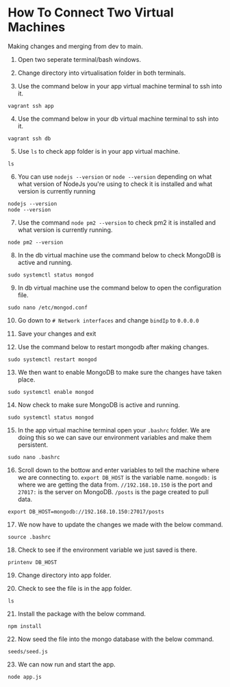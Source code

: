 # How To Connect Two Virtual Machines

Making changes and merging from dev to main.

1. Open two seperate terminal/bash windows.

2. Change directory into virtualisation folder in both terminals.

3. Use the command below in your app virtual machine terminal to ssh into it.

```
vagrant ssh app
```

4. Use the command below in your db virtual machine terminal to ssh into it.

```
vagrant ssh db
```

5. Use `ls` to check app folder is in your app virtual machine.

```
ls
```

6. You can use `nodejs --version` or `node --version` depending on what what version of NodeJs you're using to check it is installed and what version is currently running

```
nodejs --version
node --version
```

7. Use the command `node pm2 --version` to check pm2 it is installed and what version is currently running.

```
node pm2 --version
```

8. In the db virtual machine use the command below to check MongoDB is active and running.

```
sudo systemctl status mongod
```

9. In db virtual machine use the command below to open the configuration file.

```
sudo nano /etc/mongod.conf
```

10. Go down to `# Network interfaces` and change `bindIp` to `0.0.0.0`

11. Save your changes and exit

12. Use the command below to restart mongodb after making changes.

```
sudo systemctl restart mongod
```

13. We then want to enable MongoDB to make sure the changes have taken place.

```
sudo systemctl enable mongod
```

14. Now check to make sure MongoDB is active and running.

```
sudo systemctl status mongod
```

15. In the app virtual machine terminal open your `.bashrc` folder. We are doing this so we can save our environment variables and make them persistent.

```
sudo nano .bashrc
```

16. Scroll down to the bottow and enter variables to tell the machine where we are connecting to. `export DB_HOST` is the variable name. `mongodb:` is where we are getting the data from. `//192.168.10.150` is the port and `27017:` is the server on MongoDB. `/posts` is the page created to pull data.

```
export DB_HOST=mongodb://192.168.10.150:27017/posts
```

17. We now have to update the changes we made with the below command.

```
source .bashrc
```

18. Check to see if the environment variable we just saved is there.

```
printenv DB_HOST
```

19. Change directory into app folder.

20. Check to see the file is in the app folder.

```
ls
```

21. Install the package with the below command.

```
npm install
```

22. Now seed the file into the mongo database with the below command.

```
seeds/seed.js
```

23. We can now run and start the app.

```
node app.js
```
